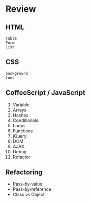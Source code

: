 # Review

## HTML

```
Table
Form
List
```

## CSS

```
background
font
```

## CoffeeScript / JavaScript

1. Variable
2. Arrays
3. Hashes
4. Conditionals
5. Loops
6. Functions
7. jQuery
  1. DOM
  2. AJAX
8. Debug
9. Refactor

## Refactoring

- Pass-by-value
- Pass-by-reference
- Class vs Object